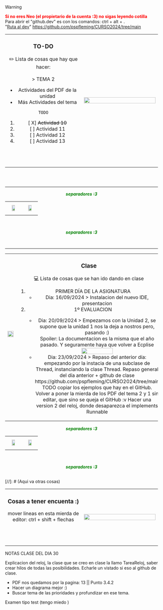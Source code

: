 >[!WARNING]
>
> **<span style="color: red;">Si no eres Neo (el propietario de la cuenta :3) no sigas leyendo cotilla </span>**
> <br>
>Para abrir el "github.dev" es con los comandos: ctrl + alt + . 
> <br>
>"[Ruta al dev](https://github.dev/nereazj544/DAM2425_PSP)"
> https://github.com/pspfleming/CURSO2024/tree/main

<div align="center">

  <table align="center">
  <tr border="none">
  <td width="50%" align="center">
  <h3><img scr="">TO-DO</h3>
  ✏️ Lista de cosas que hay que hacer:
  <br></br>
    > TEMA 2
    <ul>
    <li>Actividades del PDF de la unidad</li>
    <li>Más Actividades del tema </li> 
</ul> 

    TODO
1. [ X] ~~Actividad 10~~
2. [ ] Actividad 11
3. [ ] Actividad 12
4. [ ] Actividad 13


  <br></br>
  <!-- Imagen Shawn Froste -->
  <td  align="center">
  <img width="100%" height="100%"  align="center" src="https://i.pinimg.com/736x/f2/e3/88/f2e38881bb455c8f7bc80047a0d14b86.jpg"/>
  </td>
  </tr>
  </table>

</div>

<br>
<br>

---

<p align="center" > <em style="color: green; font-weight: bold;">separadores :3</em></p>

<div align="center">
  <table>
  <tr border="none">
  <td align="center">
  <img width="50%" height="50%" style="margin: 9px;" src="https://i.pinimg.com/564x/aa/9f/1d/aa9f1dc09b4e30fb2cce25efbec3754d.jpg"/>

  
  <td  align="center">
  <img width="55%" height="50%"  align="center" style="margin: 9px;" src="https://i.pinimg.com/564x/68/16/25/681625381291aebeedf573c8c572d566.jpg"/>
  </td>
  </tr>
  </table>

</div>

<br>
<p align="center" > <em style="color: green; font-weight: bold;">separadores :3</em></p>
<br>

---

<div>
<table align="center">
  <tr border="none">
  <td width="50%" align="center">
  
  
  <img width="100%" height="100%"  align="center" src="https://i.pinimg.com/564x/fc/60/09/fc6009b3702ef030769b2b53134ea72e.jpg"/>
  <br></br>
  <!-- Imagen Shawn Froste -->
  <td  align="center">
  <h3><img scr="">Clase</h3>
  💻 Lista de cosas que se han ido dando en clase
    <ol>
        <li>PRIMER DÍA DE LA ASIGNATURA
            <ul>
                <li>
    Dia: 16/09/2024 > Instalacion del nuevo IDE, presentacion
                </li>
            </ul>
        </li>
        <li>1º EVALUACION</li>
            <ul>
                <li>
    Dia: 20/09/2024 > Empezamos con la Unidad 2, se supone que la unidad 1 nos la deja a nostros pero, pasando :)  
    <br>
    Spoiler: La documentacion es la misma que el año pasado. Y seguramente haya que volver a Ecplise
     <img width="50%" height="50%"  align="center" src="https://preview.redd.it/ezreal-emotes-on-pbe-swipe-v0-qckngwanhyma1.jpg?width=256&format=pjpg&auto=webp&s=b812deaa8d0a48eb4baa914cf5046ecb0d8b6a1d"/>
    <br>
        </li>
        <li>
    Dia: 23/09/2024 > Repaso del anterior día: empezando por la instacia de una subclase de Thread, instanciando la clase Thread.
Repaso general del día anterior + github de clase https://github.com/pspfleming/CURSO2024/tree/main
TODO copiar los ejemplos que hay en el GitHub.
Volver a poner la mierda de los PDF del tema 2 y 1 sin editar, que sino se queja el GitHub :v
Hacer una version 2 del reloj, donde desaparezca el implements Runnable
        </li>
        </ul>
    </ol>
  </td>
  </tr>
  </table>

<p align="center" > <em style="color: green; font-weight: bold;">separadores :3</em></p>

<div align="center">
  <table>
  <tr border="none">
  <td align="center">
  <img width="50%" height="50%" style="margin: 9px;" src="https://i.pinimg.com/564x/d7/15/09/d715099c210236ed0bf07c60214d0e0b.jpg"/>

  <!-- Imagen Shawn Froste -->
  <td  align="center">
  <img width="55%" height="50%"  align="center" style="margin: 9px;" src="https://i.pinimg.com/736x/99/4d/8a/994d8aec87e0ef64f360c113648bde9e.jpg"/>
  </td>
  </tr>
  </table>

</div>

<br>
<p align="center" > <em style="color: green; font-weight: bold;">separadores :3</em></p>
<br>
[//]: # (Aqui va otras cosas)
<table align="center">
  <tr border="none">
  <td width="50%" align="center">
    <h3>Cosas a tener encuenta :)</h3>
mover lineas en esta mierda de editor: ctrl + shift + flechas

  <br></br>

  <td  align="center">


  <img width="100%" height="100%"  align="center" src="https://i.pinimg.com/736x/63/b1/c1/63b1c18c3c758be805a74e632ae52687.jpg"/>
  </td>
  </tr>
  </table>
</div>


NOTAS CLASE DEL DIA 30

Explicacion del reloj, la clase que se creo en clase la llamo TareaReloj, saber crear hilos de todas las posibilidades.
Echarle un vistado si eso al github de clase.
- PDF nos quedamos por la pagina: 13 || Punto 3.4.2
- Hacer un diagrama mejor :)
- Buscar tema de las prioridades y profundizar en ese tema.




Examen tipo test (tengo miedo )